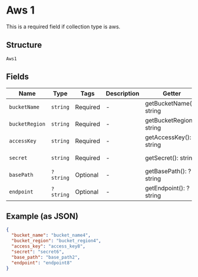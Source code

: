 
# Aws 1

This is a required field if collection type is aws.

## Structure

`Aws1`

## Fields

| Name | Type | Tags | Description | Getter | Setter |
|  --- | --- | --- | --- | --- | --- |
| `bucketName` | `string` | Required | - | getBucketName(): string | setBucketName(string bucketName): void |
| `bucketRegion` | `string` | Required | - | getBucketRegion(): string | setBucketRegion(string bucketRegion): void |
| `accessKey` | `string` | Required | - | getAccessKey(): string | setAccessKey(string accessKey): void |
| `secret` | `string` | Required | - | getSecret(): string | setSecret(string secret): void |
| `basePath` | `?string` | Optional | - | getBasePath(): ?string | setBasePath(?string basePath): void |
| `endpoint` | `?string` | Optional | - | getEndpoint(): ?string | setEndpoint(?string endpoint): void |

## Example (as JSON)

```json
{
  "bucket_name": "bucket_name4",
  "bucket_region": "bucket_region4",
  "access_key": "access_key8",
  "secret": "secret6",
  "base_path": "base_path2",
  "endpoint": "endpoint8"
}
```

